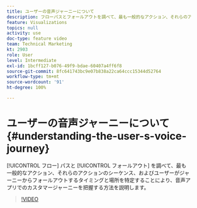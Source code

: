 ```yaml
---
title: ユーザーの音声ジャーニーについて
description: フローパスとフォールアウトを調べて、最も一般的なアクション、それらのアクションのシーケンス、およびユーザーがジャーニーからフォールアウトするタイミングと場所を特定することにより、音声アプリでのカスタマージャーニーを把握する方法を説明します。
feature: Visualizations
topics: null
activity: use
doc-type: feature video
team: Technical Marketing
kt: 2903
role: User
level: Intermediate
exl-id: 1bcff127-b076-49f9-bdae-60407a4ff6f8
source-git-commit: 8fc641743bc9e07b838a22ca64ccc15344d52764
workflow-type: tm+mt
source-wordcount: '91'
ht-degree: 100%

---
```


# ユーザーの音声ジャーニーについて {#understanding-the-user-s-voice-journey}

[!UICONTROL フロー] パスと [!UICONTROL フォールアウト] を調べて、最も一般的なアクション、それらのアクションのシーケンス、およびユーザーがジャーニーからフォールアウトするタイミングと場所を特定することにより、音声アプリでのカスタマージャーニーを把握する方法を説明します。

>[!VIDEO](https://video.tv.adobe.com/v/27226/?quality=12&learn=on)
